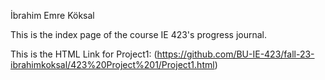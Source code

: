 İbrahim Emre Köksal

This is the index page of the course IE 423's progress journal. <br>

This is the HTML Link for Project1: (https://github.com/BU-IE-423/fall-23-ibrahimkoksal/423%20Project%201/Project1.html)
